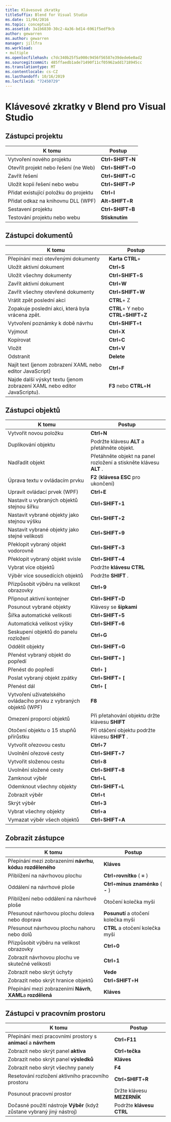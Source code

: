 ```yaml
---
title: Klávesové zkratky
titleSuffix: Blend for Visual Studio
ms.date: 11/04/2016
ms.topic: conceptual
ms.assetid: 3a1b6830-30c2-4a36-bd14-6961f5edf9cb
author: gewarren
ms.author: gewarren
manager: jillfra
ms.workload:
- multiple
ms.openlocfilehash: c7dc340b25f5a900c9456f56587e39dede6e0ad2
ms.sourcegitcommit: 485ffaedb1ade71490f11cf05962add1718945cc
ms.translationtype: MT
ms.contentlocale: cs-CZ
ms.lasthandoff: 10/16/2019
ms.locfileid: "72450729"
---
```

# <a name="keyboard-shortcuts-in-blend-for-visual-studio"></a>Klávesové zkratky v Blend pro Visual Studio

## <a name="project-shortcuts"></a>Zástupci projektu

|K tomu|Postup|
|----------------|-------------|
|Vytvoření nového projektu|**Ctrl**+**SHIFT**+**N**|
|Otevřít projekt nebo řešení (ne Web)|**Ctrl**+**SHIFT**+**O**|
|Zavřít řešení|**Ctrl**+**SHIFT**+**C**|
|Uložit kopii řešení nebo webu|**Ctrl**+**SHIFT**+**P**|
|Přidat existující položku do projektu|**Ctrl**+**I**|
|Přidat odkaz na knihovnu DLL (WPF)|**Alt**+**SHIFT**+**R**|
|Sestavení projektu|**Ctrl**+**SHIFT**+**B**|
|Testování projektu nebo webu|**Stisknutím**|

## <a name="document-shortcuts"></a>Zástupci dokumentů

|K tomu|Postup|
|----------------|-------------|
|Přepínání mezi otevřenými dokumenty|**Karta** **CTRL**+|
|Uložit aktivní dokument|**Ctrl**+**S**|
|Uložit všechny dokumenty|**Ctrl**+**SHIFT**+**S**|
|Zavřít aktivní dokument|**Ctrl**+**W**|
|Zavřít všechny otevřené dokumenty|**Ctrl**+**SHIFT**+**W**|
|Vrátit zpět poslední akci|**CTRL**+ Z|
|Zopakuje poslední akci, která byla vrácena zpět.|**CTRL**+ Y nebo **CTRL**+**SHIFT**+**Z**|
|Vytvoření poznámky k době návrhu|**Ctrl**+**SHIFT**+**t**|
|Vyjmout|**Ctrl**+**X**|
|Kopírovat|**Ctrl**+**C**|
|Vložit|**Ctrl**+**V**|
|Odstranit|**Delete**|
|Najít text (jenom zobrazení XAML nebo editor JavaScript)|**Ctrl**+**F**|
|Najde další výskyt textu (jenom zobrazení XAML nebo editor JavaScriptu).|**F3** nebo **CTRL**+**H**|

## <a name="object-shortcuts"></a>Zástupci objektů

|K tomu|Postup|
|----------------|-------------|
|Vytvořit novou položku|**Ctrl**+**N**|
|Duplikování objektu|Podržte klávesu **ALT** a přetáhněte objekt.|
|Nadřadit objekt|Přetáhněte objekt na panel rozložení a stiskněte klávesu **ALT** .|
|Úprava textu v ovládacím prvku|**F2** (**klávesa ESC** pro ukončení)|
|Upravit ovládací prvek (WPF)|**Ctrl**+**E**|
|Nastavit u vybraných objektů stejnou šířku|**Ctrl**+**SHIFT**+**1**|
|Nastavit vybrané objekty jako stejnou výšku|**Ctrl**+**SHIFT**+**2**|
|Nastavit vybrané objekty jako stejné velikosti|**Ctrl**+**SHIFT**+**9**|
|Překlopit vybraný objekt vodorovně|**Ctrl**+**SHIFT**+**3**|
|Překlopit vybraný objekt svisle|**Ctrl**+**SHIFT**+**4**|
|Vybrat více objektů|Podržte **klávesu CTRL**|
|Výběr více sousedících objektů|Podržte **SHIFT** .|
|Přizpůsobit výběru na velikost obrazovky|**Ctrl**+**9**|
|Připnout aktivní kontejner|**Ctrl**+**SHIFT**+**D**|
|Posunout vybrané objekty|Klávesy se **šipkami**|
|Šířka automatické velikosti|**Ctrl**+**SHIFT**+**5**|
|Automatická velikost výšky|**Ctrl**+**SHIFT**+**6**|
|Seskupení objektů do panelu rozložení|**Ctrl**+**G**|
|Oddělit objekty|**Ctrl**+**SHIFT**+**G**|
|Přenést vybraný objekt do popředí|**Ctrl**+**SHIFT**+ **]**|
|Přenést do popředí|**Ctrl**+ **]**|
|Poslat vybraný objekt zpátky|**Ctrl**+**SHIFT**+ **[**|
|Přenést dál|**Ctrl**+ **[**|
|Vytvoření uživatelského ovládacího prvku z vybraných objektů (WPF)|**F8**|
|Omezení proporcí objektů|Při přetahování objektu držte klávesu **SHIFT**|
|Otočení objektu o 15 stupňů přírůstku|Při otáčení objektu podržte klávesu **SHIFT** .|
|Vytvořit ořezovou cestu|**Ctrl**+**7**|
|Uvolnění ořezové cesty|**Ctrl**+**SHIFT**+**7**|
|Vytvořit složenou cestu|**Ctrl**+**8**|
|Uvolnění složené cesty|**Ctrl**+**SHIFT**+**8**|
|Zamknout výběr|**Ctrl**+**L**|
|Odemknout všechny objekty|**Ctrl**+**SHIFT**+**L**|
|Zobrazit výběr|**Ctrl**+**t**|
|Skrýt výběr|**Ctrl**+**3**|
|Vybrat všechny objekty|**Ctrl**+**a**|
|Vymazat výběr všech objektů|**Ctrl**+**SHIFT**+**A**|

## <a name="view-shortcuts"></a>Zobrazit zástupce

|K tomu|Postup|
|----------------|-------------|
|Přepínání mezi zobrazeními **návrhu**, **kódu**a **rozděleného**|**Kláves**|
|Přiblížení na návrhovou plochu|**Ctrl**+**rovnítko** ( **=** )|
|Oddálení na návrhové ploše|**Ctrl**+**mínus znaménko** ( **-** )|
|Přiblížení nebo oddálení na návrhové ploše|Otočení kolečka myši|
|Přesunout návrhovou plochu doleva nebo doprava|**Posunutí** a otočení kolečka myši|
|Přesunout návrhovou plochu nahoru nebo dolů|**CTRL** a otočení kolečka myši|
|Přizpůsobit výběru na velikost obrazovky|**Ctrl**+**0**|
|Zobrazit návrhovou plochu ve skutečné velikosti|**Ctrl**+**1**|
|Zobrazit nebo skrýt úchyty|**Vede**|
|Zobrazit nebo skrýt hranice objektů|**Ctrl**+**SHIFT**+**H**|
|Přepínání mezi zobrazeními **Návrh**, **XAML**a **rozdělená**|**Kláves**|

## <a name="workspace-shortcuts"></a>Zástupci v pracovním prostoru

|K tomu|Postup|
|----------------|-------------|
|Přepínání mezi pracovními prostory s **animací** a **návrhem**|**Ctrl**+**F11**|
|Zobrazit nebo skrýt panel **aktiva**|**Ctrl**+**tečka**|
|Zobrazit nebo skrýt panel **výsledků**|**Kláves**|
|Zobrazit nebo skrýt všechny panely|**F4**|
|Resetování rozložení aktivního pracovního prostoru|**Ctrl**+**SHIFT**+**R**|
|Posunout pracovní prostor|Držte klávesu **MEZERNÍK**|
|Dočasné použití nástroje **Výběr** (když zůstane vybraný jiný nástroj)|Podržte **klávesu CTRL**|